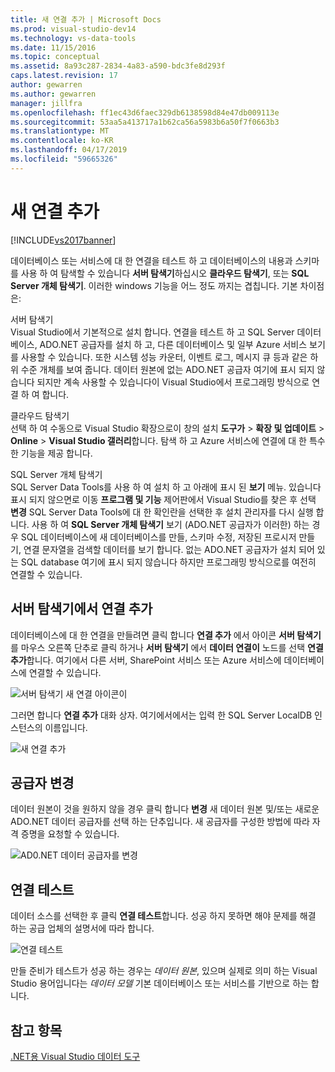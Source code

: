 ```yaml
---
title: 새 연결 추가 | Microsoft Docs
ms.prod: visual-studio-dev14
ms.technology: vs-data-tools
ms.date: 11/15/2016
ms.topic: conceptual
ms.assetid: 8a93c287-2834-4a83-a590-bdc3fe8d293f
caps.latest.revision: 17
author: gewarren
ms.author: gewarren
manager: jillfra
ms.openlocfilehash: ff1ec43d6faec329db6138598d84e47db009113e
ms.sourcegitcommit: 53aa5a413717a1b62ca56a5983b6a50f7f0663b3
ms.translationtype: MT
ms.contentlocale: ko-KR
ms.lasthandoff: 04/17/2019
ms.locfileid: "59665326"
---
```

# <a name="add-new-connections"></a>새 연결 추가
[!INCLUDE[vs2017banner](../includes/vs2017banner.md)]

데이터베이스 또는 서비스에 대 한 연결을 테스트 하 고 데이터베이스의 내용과 스키마를 사용 하 여 탐색할 수 있습니다 **서버 탐색기**하십시오 **클라우드 탐색기**, 또는 **SQL Server 개체 탐색기**. 이러한 windows 기능을 어느 정도 까지는 겹칩니다. 기본 차이점은:  
  
 서버 탐색기  
 Visual Studio에서 기본적으로 설치 합니다. 연결을 테스트 하 고 SQL Server 데이터베이스, ADO.NET 공급자를 설치 하 고, 다른 데이터베이스 및 일부 Azure 서비스 보기를 사용할 수 있습니다. 또한 시스템 성능 카운터, 이벤트 로그, 메시지 큐 등과 같은 하위 수준 개체를 보여 줍니다. 데이터 원본에 없는 ADO.NET 공급자 여기에 표시 되지 않습니다 되지만 계속 사용할 수 있습니다이 Visual Studio에서 프로그래밍 방식으로 연결 하 여 합니다.  
  
 클라우드 탐색기  
 선택 하 여 수동으로 Visual Studio 확장으로이 창의 설치 **도구가** > **확장 및 업데이트** > **Online**  >  **Visual Studio 갤러리**합니다. 탐색 하 고 Azure 서비스에 연결에 대 한 특수 한 기능을 제공 합니다.  
  
 SQL Server 개체 탐색기  
 SQL Server Data Tools를 사용 하 여 설치 하 고 아래에 표시 된 **보기** 메뉴. 있습니다 표시 되지 않으면로 이동 **프로그램 및 기능** 제어판에서 Visual Studio를 찾은 후 선택 **변경** SQL Server Data Tools에 대 한 확인란을 선택한 후 설치 관리자를 다시 실행 합니다. 사용 하 여 **SQL Server 개체 탐색기** 보기 (ADO.NET 공급자가 이러한) 하는 경우 SQL 데이터베이스에 새 데이터베이스를 만들, 스키마 수정, 저장된 프로시저 만들기, 연결 문자열을 검색할 데이터를 보기 합니다. 없는 ADO.NET 공급자가 설치 되어 있는 SQL database 여기에 표시 되지 않습니다 하지만 프로그래밍 방식으로를 여전히 연결할 수 있습니다.  
  
## <a name="add-a-connection-in-server-explorer"></a>서버 탐색기에서 연결 추가  
 데이터베이스에 대 한 연결을 만들려면 클릭 합니다 **연결 추가** 에서 아이콘 **서버 탐색기**를 마우스 오른쪽 단추로 클릭 하거나 **서버 탐색기** 에서 **데이터 연결이** 노드를 선택 **연결 추가**합니다. 여기에서 다른 서버, SharePoint 서비스 또는 Azure 서비스에 데이터베이스에 연결할 수 있습니다.  
  
 ![서버 탐색기 새 연결 아이콘이](../data-tools/media/raddata-server-explorer-new-connection-icon.png "raddata 서버 탐색기에 대 한 새 연결 아이콘")  
  
 그러면 합니다 **연결 추가** 대화 상자. 여기에서에서는 입력 한 SQL Server LocalDB 인스턴스의 이름입니다.  
  
 ![새 연결 추가](../data-tools/media/raddata-add-new-connection-dialog.png "raddata 새 연결 대화 상자 추가")  
  
## <a name="change-the-provider"></a>공급자 변경  
 데이터 원본이 것을 원하지 않을 경우 클릭 합니다 **변경** 새 데이터 원본 및/또는 새로운 ADO.NET 데이터 공급자를 선택 하는 단추입니다. 새 공급자를 구성한 방법에 따라 자격 증명을 요청할 수 있습니다.  
  
 ![AD0.NET 데이터 공급자를 변경](../data-tools/media/raddata-change-ad0-net-data-provider.png "raddata AD0.NET 데이터 공급자 변경")  
  
## <a name="test-the-connection"></a>연결 테스트  
 데이터 소스를 선택한 후 클릭 **연결 테스트**합니다. 성공 하지 못하면 해야 문제를 해결 하는 공급 업체의 설명서에 따라 합니다.  
  
 ![연결 테스트](../data-tools/media/raddata-test-connection.png "raddata 연결 테스트")  
  
 만들 준비가 테스트가 성공 하는 경우는 *데이터 원본*, 있으며 실제로 의미 하는 Visual Studio 용어입니다는 *데이터 모델* 기본 데이터베이스 또는 서비스를 기반으로 하는 합니다.  
  
## <a name="see-also"></a>참고 항목  
 [.NET용 Visual Studio 데이터 도구](../data-tools/visual-studio-data-tools-for-dotnet.md)
